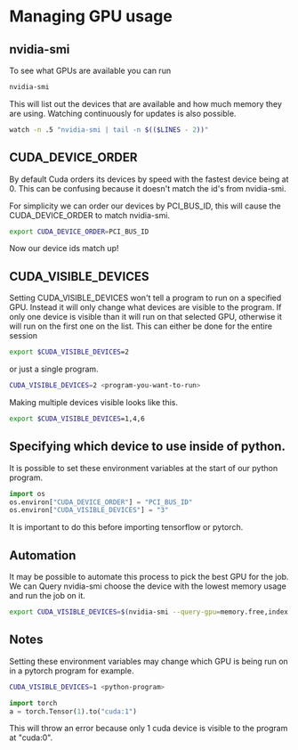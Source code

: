 # Managing GPU usage

## nvidia-smi
To see what GPUs are available you can run 
```bash
nvidia-smi
```
This will list out the devices that are available and how much memory they are using.
Watching continuously for updates is also possible.
```bash
watch -n .5 "nvidia-smi | tail -n $(($LINES - 2))"
```

## CUDA_DEVICE_ORDER

By default Cuda orders its devices by speed with the fastest device being at 0.
This can be confusing because it doesn't match the id's from nvidia-smi.


For simplicity we can order our devices by PCI_BUS_ID, this will cause the CUDA_DEVICE_ORDER to match nvidia-smi.
```bash
export CUDA_DEVICE_ORDER=PCI_BUS_ID
```
Now our device ids match up!

## CUDA_VISIBLE_DEVICES
Setting CUDA_VISIBLE_DEVICES won't tell a program to run on a specified GPU.
Instead it will only change what devices are visible to the program. 
If only one device is visible than it will run on that selected GPU, otherwise it will run on the first one on the list.
This can either be done for the entire session
```bash
export $CUDA_VISIBLE_DEVICES=2
```
or just a single program.
```bash
CUDA_VISIBLE_DEVICES=2 <program-you-want-to-run>
```

Making multiple devices visible looks like this.
```bash
export $CUDA_VISIBLE_DEVICES=1,4,6
```

## Specifying which device to use inside of python.
It is possible to set these environment variables at the start of our python program.
```python
import os
os.environ["CUDA_DEVICE_ORDER"] = "PCI_BUS_ID"
os.environ["CUDA_VISIBLE_DEVICES"] = "3"
```
It is important to do this before importing tensorflow or pytorch.


## Automation

It may be possible to automate this process to pick the best GPU for the job.
We can Query nvidia-smi choose the device with the lowest memory usage and run the job on it.
```bash
export CUDA_VISIBLE_DEVICES=$(nvidia-smi --query-gpu=memory.free,index --format=csv,nounits,noheader | sort -nr | head -1 | awk '{ print $NF }')
```


## Notes
Setting these environment variables may change which GPU is being run on in a pytorch program for example.

```bash
CUDA_VISIBLE_DEVICES=1 <python-program>
```

```python
import torch
a = torch.Tensor(1).to("cuda:1")
```

This will throw an error because only 1 cuda device is visible to the program at "cuda:0".